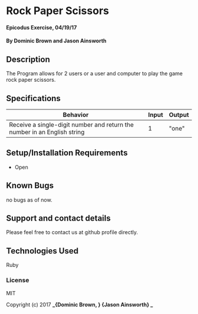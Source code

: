 # Rock Paper Scissors

#### Epicodus Exercise, 04/19/17

#### By Dominic Brown and Jason Ainsworth

## Description

The Program allows for 2 users or a user and computer to play the game rock paper scissors.

## Specifications

| Behavior | Input | Output |
|----------|-------|--------|
|Receive a single-digit number and return the number in an English string|1|"one"|


## Setup/Installation Requirements

* Open

## Known Bugs

no bugs as of now.

## Support and contact details

Please feel free to contact us at github profile directly.

## Technologies Used

Ruby

### License

MIT

Copyright (c) 2017 **_{Dominic Brown, } {Jason Ainsworth} _**
